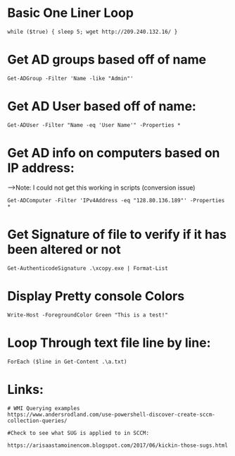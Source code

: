 # Basic One Liner Loop

```
while ($true) { sleep 5; wget http://209.240.132.16/ }
```

# Get AD groups based off of name
```
Get-ADGroup -Filter 'Name -like "Admin"'
```

# Get AD User based off of name:
```
Get-ADUser -Filter "Name -eq 'User Name'" -Properties *
```

# Get AD info on computers based on IP address:
-->Note: I could not get this working in scripts (conversion issue)

```
Get-ADComputer -Filter 'IPv4Address -eq "128.80.136.189"' -Properties *
```

# Get Signature of file to verify if it has been altered or not
```
Get-AuthenticodeSignature .\xcopy.exe | Format-List

```

# Display Pretty console Colors
```
Write-Host -ForegroundColor Green "This is a test!"
```

# Loop Through text file line by line:
```
ForEach ($line in Get-Content .\a.txt)
```

# Links:

```
# WMI Querying examples
https://www.andersrodland.com/use-powershell-discover-create-sccm-collection-queries/

#Check to see what SUG is applied to in SCCM:

https://arisaastamoinencom.blogspot.com/2017/06/kickin-those-sugs.html
```
